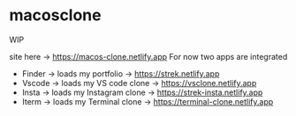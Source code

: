 # macosclone
WIP

site here -> https://macos-clone.netlify.app
For now two apps are integrated 
  - Finder -> loads my portfolio -> https://strek.netlify.app
  - Vscode -> loads my VS code clone -> https://vsclone.netlify.app
  - Insta -> loads my Instagram clone -> https://strek-insta.netlify.app
  - Iterm -> loads my Terminal clone -> https://terminal-clone.netlify.app
